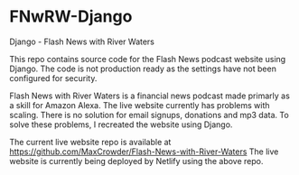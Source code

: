 # FNwRW-Django
Django - Flash News with River Waters

This repo contains source code for the Flash News podcast website using Django. The code is not production ready as the settings have not been configured for security. 

Flash News with River Waters is a financial news podcast made primarly as a skill for Amazon Alexa. The live website currently has problems with scaling. There is no solution for email signups, donations and mp3 data. To solve these problems, I recreated the website using Django. 





The current live website repo is available at https://github.com/MaxCrowder/Flash-News-with-River-Waters
The live website is currently being deployed by Netlify using the above repo. 
